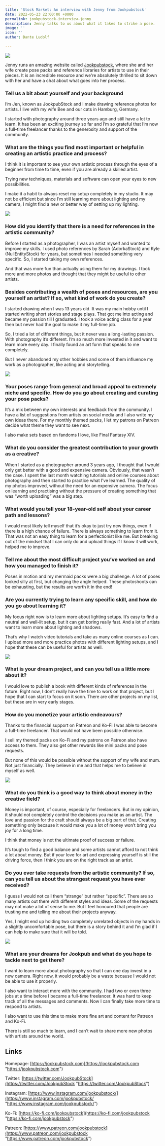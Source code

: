 ```yaml
---
title: 'Stock Market: An interview with Jenny from Jookpubstock'
date: 2022-05-23 22:00:00 +0000
permalink: jookpubstock-interview-jenny
description: Jenny talks to us about what it takes to strike a pose.
image: ''
icon: ''
author: Dante Ludolf

---
```

![](/uploads/fandom-example.jpg)

Jenny runs an amazing website called [Jookpubstock]( https://jookpubstock.com), where she and her wife create pose packs and reference libraries for artists to use in their pieces. It is an incredible resource and we're absolutely thrilled to sit down with her and have a chat about what goes into her process.

### Tell us a bit about yourself and your background

I’m Jen, known as JookpubStock and I make drawing reference photos for artists. I live with my wife Bee and our cats in Hamburg, Germany.

I started with photography around three years ago and still have a lot to learn. It has been an exciting journey so far and I’m so grateful that I’m now a full-time freelancer thanks to the generosity and support of the community.

### What are the things you find most important or helpful in creating an artistic practice and process?

I think it is important to see your own artistic process through the eyes of a beginner from time to time, even if you are already a skilled artist.

Trying new techniques, materials and software can open your eyes to new possibilities.

I make it a habit to always reset my setup completely in my studio. It may not be efficient but since I’m still learning more about lighting and my camera, I might find a new or better way of setting up my lighting.

![](/uploads/mermaid-pack-example.jpg)

### How did you identify that there is a need for references in the artistic community?

Before I started as a photographer, I was an artist myself and wanted to improve my skills. I used photo references by Sarah (AdorkaStock) and Kyle (NullEntityStock) for years, but sometimes I needed something very specific. So, I started taking my own references.

And that was more fun than actually using them for my drawings. I took more and more photos and thought that they might be useful to other artists.

### Besides contributing a wealth of poses and resources, are you yourself an artist? If so, what kind of work do you create?

I started drawing when I was 13 years old. It was my main hobby until I started writing short stories and stage plays. That got me into acting and became my passion till I graduated. I took a voice acting class for a year then but never had the goal to make it my full-time job.

So, I tried a lot of different things, but it never was a long-lasting passion. With photography it’s different. I’m so much more invested in it and want to learn more every day. I finally found an art form that speaks to me completely.

But I never abandoned my other hobbies and some of them influence my work as a photographer, like acting and storytelling.

![](/uploads/reference-example.jpg)

### Your poses range from general and broad appeal to extremely niche and specific. How do you go about creating and curating your pose packs?

It’s a mix between my own interests and feedback from the community. I have a list of suggestions from artists on social media and I also write my own ideas there. For my monthly themed packs, I let my patrons on Patreon decide what theme they want to see next.

I also make sets based on fandoms I love, like Final Fantasy XIV.

### What do you consider the greatest contribution to your growth as a creative?

When I started as a photographer around 3 years ago, I thought that I would only get better with a good and expensive camera. Obviously, that wasn’t the case. I spent the last month watching tutorials and online courses about photography and then started to practice what I’ve learned. The quality of my photos improved, without the need for an expensive camera. The focus on learning and practising without the pressure of creating something that was “worth uploading” was a big step.

### What would you tell your 18-year-old self about your career path and lessons?

I would most likely tell myself that it’s okay to just try new things, even if there is a high chance of failure. There is always something to learn from it. That was not an easy thing to learn for a perfectionist like me. But breaking out of the mindset that I can only do and upload things if I know it will work, helped me to improve.

### Tell me about the most difficult project you’ve worked on and how you managed to finish it?

Poses in motion and my mermaid packs were a big challenge. A lot of poses looked silly at first, but changing the angle helped. These photoshoots can be exhausting, but the results are worth it in the end!

### Are you currently trying to learn any specific skill, and how do you go about learning it?

My focus right now is to learn more about lighting setups. It’s easy to find a neutral and well-lit setup, but it can get boring really fast. And a lot of artists want to learn more about lighting and shadows.

That’s why I watch video tutorials and take as many online courses as I can. I upload more and more practice photos with different lighting setups, and I hope that these can be useful for artists as well.

![](/uploads/personal-photo.jpg)

### What is your dream project, and can you tell us a little more about it?

I would love to publish a book with different kinds of references in the future. Right now, I don’t really have the time to work on that project, but I hope that I can start to focus on it soon. There are other projects on my list, but these are in very early stages.

### How do you monetize your artistic endeavours?

Thanks to the financial support on Patreon and Ko-Fi I was able to become a full-time freelancer. That would not have been possible otherwise.

I sell my themed packs on Ko-Fi and my patrons on Patreon also have access to them. They also get other rewards like mini packs and pose requests.

But none of this would be possible without the support of my wife and mum. Not just financially. They believe in me and that helps me to believe in myself as well.

![](/uploads/pose-in-motion-example.jpg)

### What do you think is a good way to think about money in the creative field?

Money is important, of course, especially for freelancers. But in my opinion, it should not completely control the decisions you make as an artist. The love and passion for the craft should always be a big part of that. Creating something only because it would make you a lot of money won’t bring you joy for a long time.

I think that money is not the ultimate proof of success or failure.

It’s tough to find a good balance and some artists cannot afford to not think a lot about money. But if your love for art and expressing yourself is still the driving force, then I think you are on the right track as an artist.

### Do you ever take requests from the artistic community? If so, can you tell us about the strangest request you have ever received?

I guess I would not call them “strange” but rather “specific”. There are so many artists out there with different styles and ideas. Some of the requests may not make a lot of sense to me. But I feel honoured that people are trusting me and telling me about their projects anyway.

Yes, I might end up holding two completely unrelated objects in my hands in a slightly uncomfortable pose, but there is a story behind it and I’m glad if I can help to make sure that it will be told.

![](/uploads/fine-art-example.jpg)

### What are your dreams for Jookpub and what do you hope to tackle next to get there?

I want to learn more about photography so that I can one day invest in a new camera. Right now, it would probably be a waste because I would not be able to use it properly.

I also want to interact more with the community. I had two or even three jobs at a time before I became a full-time freelancer. It was hard to keep track of all the messages and comments. Now I can finally take more time to respond to artists.

I also want to use this time to make more fine art and content for Patreon and Ko-Fi.

There is still so much to learn, and I can’t wait to share more new photos with artists around the world.

## Links

Homepage: [https://jookpubstock.com](https://jookpubstock.com "https://jookpubstock.com")

Twitter: [https://twitter.com/JookpubStock](https://twitter.com/JookpubStock "https://twitter.com/JookpubStock")

Instagram: [https://www.instagram.com/jookpubstock/](https://www.instagram.com/jookpubstock/ "https://www.instagram.com/jookpubstock/")

Ko-Fi: [https://ko-fi.com/jookpubstock](https://ko-fi.com/jookpubstock "https://ko-fi.com/jookpubstock")

Patreon: [https://www.patreon.com/jookpubstock](https://www.patreon.com/jookpubstock "https://www.patreon.com/jookpubstock")